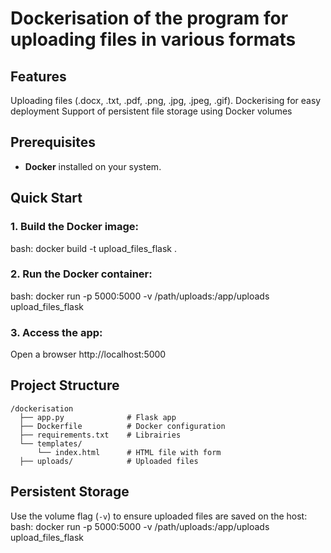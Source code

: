 # Dockerisation of the program for uploading files in various formats
## Features
Uploading files (.docx, .txt, .pdf, .png, .jpg, .jpeg, .gif).
Dockerising for easy deployment
Support of persistent file storage using Docker volumes

## Prerequisites
- **Docker** installed on your system.

## Quick Start

### 1. Build the Docker image:
bash:
docker build -t upload_files_flask .

### 2. Run the Docker container:
bash:
docker run -p 5000:5000 -v /path<here is your path to the storage on local disk>/uploads:/app/uploads upload_files_flask


### 3. Access the app:
Open a browser http://localhost:5000

## Project Structure
```
/dockerisation
  ├── app.py              # Flask app 
  ├── Dockerfile          # Docker configuration
  ├── requirements.txt    # Librairies
  └── templates/
      └── index.html      # HTML file with form
  ├── uploads/            # Uploaded files
```              


## Persistent Storage
Use the volume flag (`-v`) to ensure uploaded files are saved on the host:
bash:
docker run -p 5000:5000 -v /path/uploads:/app/uploads upload_files_flask



